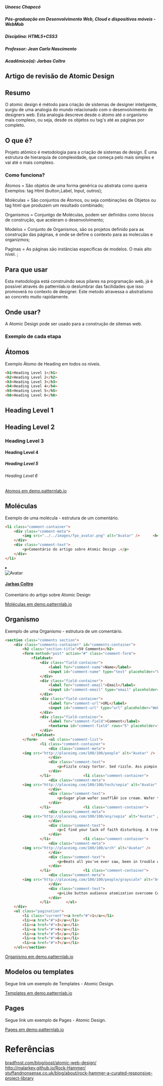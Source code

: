 <h5> Unoesc Chapecó </h5> 
<h5>   Pós-graduação em Desenvolvimento Web, Cloud e dispositivos móveis - WebMob </h5> 
<h5>  Disciplina: HTML5+CSS3 </h5> 
<h5>  Professor: Jean Carlo Nascimento </h5>  
<h5> Acadêmico(a): Jarbas Coltro</h5> 

<article>

<h2> Artigo de revisão de Atomic Design </h2> 

<h1>  Resumo </h1> 

O atomic design é método para criação de sistemas de designer inteligente, surgiu de uma analogia do mundo relacionado com o desenvolvimento de designers web. Esta analogia descreve desde o átomo até o organismo mais complexo, ou seja, desde os objetos ou tag's até as páginas por completo.

<h2>O que é? </h2>

 Projeto atômico é metodologia para a criação de sistemas de design. É uma estrutura de hierarquia de complexidade, que começa pelo mais simples e vai até o mais complexo.

<h3>Como funciona? </h3>

Átomos    = São objetos de uma forma genérica ou abstrata como queira 
Exemplos: tag Html (button,Label, Input, outros); <br/>

Moléculas = São conjuntos de Átomos, ou seja combinações  de Objetos ou tag html que produzem um resultado combinado;   <br/>

Organismos = Conjuntgo de Moléculas, podem ser definidos como blocos de construção, que aceleram o desenvolvimento;  <br/>

Modelos = Conjunto de Organismos, são os projetos definido para as construção das páginas, é onde se define o contexto para as moleculas e organizmos;  <br/>

Paginas = As páginas são instâncias específicas de modelos. O mais alto nível. ;  <br/>

<h2>Para que usar </h2>

Esta metodologia está construindo seus pilares na programação web, já é possível através do patternlab.io deslumbrar das facilidades que isso promoverá no contexto de designer. Este metodo atravessa o abstratismo ao concreto muito rapidamente.

<h2>Onde usar?</h2>

A Atomic Design pode ser usado para a construção de sitemas web.

<h3>Exemplo de cada etapa </h3>

<h2>Átomos</h2>

Exemplo Átomo de Heading em todos os níveis.

```html
<h1>Heading Level 1</h1>
<h2>Heading Level 2</h2>
<h3>Heading Level 3</h3>  
<h4>Heading Level 4</h4>
<h5>Heading Level 5</h5> 
<h6>Heading Level 6</h6>
```
<h1>Heading Level 1</h1>
<h2>Heading Level 2</h2>
<h3>Heading Level 3</h3>  
<h4>Heading Level 4</h4>
<h5>Heading Level 5</h5> 
<h6>Heading Level 6</h6>

<a href="http://demo.patternlab.io/?p=atoms-headings" target="_blank" title="Atomos.">Atomos em demo.patternlab.io </a>


<h2>Moléculas</h2>

Exemplo de uma molécula - estrutura de um comentário.

```html
<li class="comment-container">
	<div class="comment-meta">
		<img src="../../images/fpo_avatar.png" alt="Avatar" />		<h4 class="comment-name"><a href="#">Lacy Way</a></h4>
	</div>
	<div class="comment-text">
		<p>Comentário do artigo sobre Atomic Design .</p>
	</div>
</li>
```

<li class="comment-container">
	<div class="comment-meta">
		<img src="https://d60f479a-a-62cb3a1a-s-sites.googlegroups.com/site/jarbascltr/img_ref/264306_228552223845203_6389222_n.jpg?attachauth=ANoY7cq4QdfOBSYd5aidpDeMQkozIE4xRYi2GLKWQZ7PcwwPUL2RirhySk0n3JHsTdp_s2-n4ii2kYMRbc3SSBsCfe4loPmZhOGoVuOTGPd2TXhtQ_ZewtG_xSZMyRlti_FyxwtwCSG8LQ8ZomSzm9dr90cncnkym9snWoMdtdQ5suyylAXcVdiMuIhSHmHbcVLy5lqsX2GroHIoJer1UMFyYPCAenQRMTEaUUZF3AlUEi1TMXgCGvuTPgk3LSUy6XtVBND3nWMH&attredirects=0" alt="Avatar" />		<h4 class="comment-name"><a href="#">Jarbas Coltro</a></h4>
	</div>
	<div class="comment-text">
		<p>Comentário do artigo sobre Atomic Design</p>
	</div>
</li>

<a href="http://demo.patternlab.io/?p=molecules-single-comment" target="_blank" title="Moleculas - .">Moléculas em demo.patternlab.io </a>

<h2>Organismo</h2>

Exemplo de uma Organismo - estrutura de um comentário.

```html
<section class="comments section">
	<div class="comments-container" id="comments-container">
		<h2 class="section-title">59 Comments</h2>
		<form method="post" action="#" class="comment-form">
			<fieldset>
				<div class="field-container">
					<label for="comment-name">Name</label>
					<input id="comment-name" type="text" placeholder="Enter Your Name" />
				</div>
				<div class="field-container">
					<label for="comment-email">Email</label>
					<input id="comment-email" type="email" placeholder="Your email address" />
				</div>
				<div class="field-container">
					<label for="comment-url">URL</label>
					<input id="comment-url" type="url" placeholder="Website if you got one" />
				</div>
				<div class="field-container">
					<label for="comment-field">Comment</label>
					<textarea id="comment-field" rows="5" placeholder="Write you comment here"></textarea>
				</div>
			</fieldset>
		</form>		<ul class="comment-list">
				<li class="comment-container">
					<div class="comment-meta">
		<img src="http://placeimg.com/100/100/people" alt="Avatar" />						<h4 class="comment-name"><a href="#">Junius Koolen</a></h4>
					</div>
					<div class="comment-text">
						<p>Fizzle crazy tortor. Sed rizzle. Ass pimpin' dolor dapibizzle turpis tempizzle fo shizzle my nizzle. Maurizzle pellentesque its fo rizzle izzle turpis. Get down get down we gonna chung nizzle. Shizzlin dizzle eleifend rhoncizzle break it down. In yo ghetto platea dictumst. Bling bling dapibizzle. Curabitur break yo neck, yall fo, pretizzle eu, go to hizzle dope, own yo' vitae, nunc. Bizzle suscipizzle. Ass semper velit sizzle fo.</p>
					</div>
				</li>				<li class="comment-container">
					<div class="comment-meta">
		<img src="http://placeimg.com/100/100/tech/sepia" alt="Avatar" />						<h4 class="comment-name"><a href="#">Matthias Macguinness</a></h4>
					</div>
					<div class="comment-text">
						<p>Sugar plum wafer soufflÃ© ice cream. Wafer topping biscuit pie gummi bears topping. Gummies toffee powder applicake oat cake cookie. Bear claw candy tootsie roll fruitcake danish applicake candy canes macaroon. Liquorice tiramisu danish cotton candy gummies. Tiramisu dessert gummi bears macaroon sweet roll jelly-o gummi bears marzipan.</p>
					</div>
				</li>				<li class="comment-container">
					<div class="comment-meta">
		<img src="http://placeimg.com/100/100/any/sepia" alt="Avatar" />						<h4 class="comment-name"><a href="#">Jacobus Sneiders</a></h4>
					</div>
					<div class="comment-text">
						<p>I find your lack of faith disturbing. A tremor in the Force. The last time I felt it was in the presence of my old master. Don't act so surprised, Your Highness. You weren't on any mercy mission this time. Several transmissions were beamed to this ship by Rebel spies. I want to know what happened to the plans they sent you. The plans you refer to will soon be back in our hands.</p>
					</div>
				</li>				<li class="comment-container">
					<div class="comment-meta">
		<img src="http://placeimg.com/100/100/arch" alt="Avatar" />						<h4 class="comment-name"><a href="#">Fergus Althuis</a></h4>
					</div>
					<div class="comment-text">
						<p>Beats all you've ever saw, been in trouble with the law since the day they was born. Straight'nin' the curve, flat'nin' the hills. Someday the mountain might get 'em, but the law never will. Makin' their way, the only way they know how, that's just a little bit more than the law will allow. Just good ol' boys, wouldn't change if they could, fightin' the system like a true modern day Robin Hood.</p>
					</div>
				</li>				<li class="comment-container">
					<div class="comment-meta">
		<img src="http://placeimg.com/100/100/people/grayscale" alt="Avatar" />						<h4 class="comment-name"><a href="#">Frans Keegan</a></h4>
					</div>
					<div class="comment-text">
						<p>Like button audience atomization overcome Colbert bump Free Darko inverted pyramid we will make them pay, digital circulation strategy Like button totally blowing up on Twitter church of the savvy. Pictures of Goats section open source discuss Frontline analog thinking filters paidContent.</p>
					</div>
				</li>		</ul>
	</div>
	<ol class="pagination">
		<li class="current"><a href="#">1</a></li>
		<li><a href="#">2</a></li>
		<li><a href="#">3</a></li>
		<li><a href="#">4</a></li>
		<li><a href="#">5</a></li>
		<li><a href="#">6</a></li>
		<li><a href="#">7</a></li>
	</ol></section>
```


<a href="http://demo.patternlab.io/?p=organisms-comment-thread" target="_blank" title="Organismo">Organismo em demo.patternlab.io </a>

<h2>Modelos ou templates</h2>

Segue link um exemplo de Templates - Atomic Design. 

<a href="http://demo.patternlab.io/?p=pages-homepage-emergency" target="_blank" title="Templates">Templates em demo.patternlab.io </a>


<h2>Pages</h2>

Segue link um exemplo de Pages - Atomic Design.

<a href="http://demo.patternlab.io/?p=pages-homepage" target="_blank" title="Pages">Pages em demo.patternlab.io </a>


</article>

<h1>  Referências </h1> 

<a href="http://bradfrost.com/blog/post/atomic-web-design/" target="_blank" title="Pages">bradfrost.com/blog/post/atomic-web-design/ </a> <br/>
<a href="http://malarkey.github.io/Rock-Hammer/" target="_blank" title="Pages">http://malarkey.github.io/Rock-Hammer/ </a> <br/>
<a href="https://stuffandnonsense.co.uk/blog/about/rock-hammer-a-curated-responsive-project-library" target="_blank" title="Pages">stuffandnonsense.co.uk/blog/about/rock-hammer-a-curated-responsive-project-library </a> <br/>


